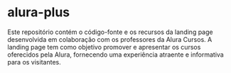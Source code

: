 # alura-plus
Este repositório contém o código-fonte e os recursos da landing page desenvolvida em colaboração com os professores da Alura Cursos. A landing page tem como objetivo promover e apresentar os cursos oferecidos pela Alura, fornecendo uma experiência atraente e informativa para os visitantes.

